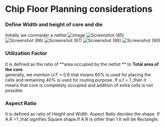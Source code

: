 #  Chip Floor Planning considerations
### Define Width and height of core and die 
Initially we conmsider a netlist 
![image](https://github.com/Sairamvanam/-NASSCOM-VSD-SoC-Design-Program/assets/163321291/66ba399f-a413-43fc-82e7-2d9330e032e2)
![Screenshot (85)](https://github.com/Sairamvanam/-NASSCOM-VSD-SoC-Design-Program/assets/163321291/f39ef017-9a36-473e-b7a8-49e198ff7901)
![Screenshot (86)](https://github.com/Sairamvanam/-NASSCOM-VSD-SoC-Design-Program/assets/163321291/c00e85f7-eb31-4d34-9810-d0ebb3590160)
![Screenshot (87)](https://github.com/Sairamvanam/-NASSCOM-VSD-SoC-Design-Program/assets/163321291/7a37cc23-bb68-437a-99a7-e29a8e4188f5)
![Screenshot (88)](https://github.com/Sairamvanam/-NASSCOM-VSD-SoC-Design-Program/assets/163321291/394e0cc9-c540-4022-99f2-5f7fd49dede1)
![Screenshot (90)](https://github.com/Sairamvanam/-NASSCOM-VSD-SoC-Design-Program/assets/163321291/7e415b9c-cb69-49b3-a019-5231b44992ab)




### Utilization Factor
It is defined as the ratio of **area occupied by the netlist ** to **Total area of the core**.   
generally, we mention U.F = 0.6 that means  60% is used for placing the cells and remaining 40% is used for routing purpose.
If u.f = 1 ,then it means that core is completely occupied and addition of extra cells is not possible.
### Aspect Ratio
It is defined as ratio of Height and Width.
Aspect Ratio decides the shape. If A.R =1 ,that signifies Square shape.If A.R is other than 1 It will be Rectangle.

